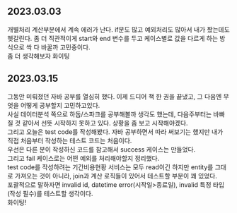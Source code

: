 ## 2023.03.03
개별처리 계산부분에서 계속 에러가 난다. if문도 많고 예외처리도 많아서 내가 짰는데도 헷갈린다. 좀 더 직관적이게 start와 end 변수를 두고 케이스별로 값을 다르게 하는 방식으로 싹 다 바꿀까 고민중이다.  
좀 더 생각해보자 화이팅

## 2023.03.15
그동안 미뤄졌던 자바 공부를 열심히 했다. 이제 드디어 책 한 권을 끝냈고, 그 다음엔 무엇을 어떻게 공부할지 고민하고있다.  
사실 데이터분석 쪽으로 하둡/스파크를 공부해볼까 생각도 했는데, 다음주부터는 바빠질 것 같아서 선뜻 시작하지 못하고 있다.
상황을 좀 보고 시작해야겠다.  
그리고 오늘은 test code를 작성해봤다. 자바 공부하면서 따라 써보기는 했지만 내가 직접 처음부터 작성하는 테스트 코드는 처음이다.  
우선은 다른 분이 작성하신 코드를 참고해서 success 케이스는 만들었다.  
그리고 fail 케이스로는 어떤 예외를 처리해야할지 정리했다.  
test code를 작성하려는 기간비용현황 서비스는 모두 read이긴 하지만 entity를 그대로 가져오는 것이 아니라, join과 계산 로직들이 있어서 테스트할 부분이 꽤 있었다.  
포괄적으로 말하자면 invalid id, datetime error(시작일>종료일), invalid 특정 타입(작성 필수)를 테스트할 생각이다.  
화이팅!
